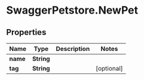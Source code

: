 # SwaggerPetstore.NewPet

## Properties

Name | Type | Description | Notes
------------ | ------------- | ------------- | -------------
**name** | **String** |  | 
**tag** | **String** |  | [optional] 


